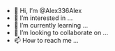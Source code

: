 - 👋 Hi, I’m @Alex336Alex
- 👀 I’m interested in ...
- 🌱 I’m currently learning ...
- 💞️ I’m looking to collaborate on ...
- 📫 How to reach me ...

<!---
Alex336Alex/Alex336Alex is a ✨ special ✨ repository because its `README.md` (this file) appears on your GitHub profile.
You can click the Preview link to take a look at your changes.
--->
